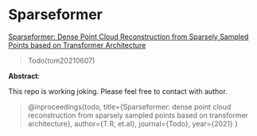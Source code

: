 # Sparseformer
[Sparseformer: Dense Point Cloud Reconstruction from Sparsely Sampled Points based on Transformer Architecture]()

> Todo(tom20210607)

**Abstract**:

This repo is working joking. Please feel free to contact with author.


> @inproceedings{todo,
  title={Sparseformer: dense point cloud reconstruction from sparsely sampled points based on transformer architecture},
  author={T.R, et.al},
  journal={Todo},
  year={2021}
}
